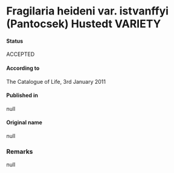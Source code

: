 Fragilaria heideni var. istvanffyi (Pantocsek) Hustedt VARIETY
=======

#### Status
ACCEPTED

#### According to
The Catalogue of Life, 3rd January 2011

#### Published in
null

#### Original name
null

### Remarks
null